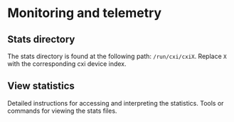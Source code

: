 # Monitoring and telemetry

## Stats directory

The stats directory is found at the following path: `/run/cxi/cxiX`.
Replace `X` with the corresponding cxi device index.

## View statistics

Detailed instructions for accessing and interpreting the statistics.
Tools or commands for viewing the stats files.
